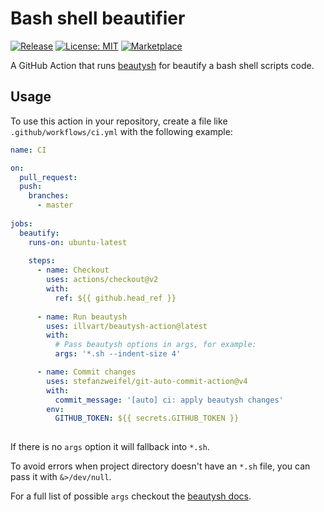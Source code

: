 # Bash shell beautifier

[![Release](https://img.shields.io/github/v/release/illvart/beautysh-action?color=orange)](https://github.com/illvart/beautysh-action/releases)
[![License: MIT](https://img.shields.io/badge/License-MIT-green.svg)](https://github.com/illvart/beautysh-action/blob/main/LICENSE)
[![Marketplace](https://img.shields.io/badge/GitHub-Marketplace-blue.svg)](https://github.com/marketplace/actions/bash-shell-beautifier)

A GitHub Action that runs [beautysh](https://github.com/lovesegfault/beautysh) for beautify a bash shell scripts code.

## Usage

To use this action in your repository, create a file like `.github/workflows/ci.yml` with the following example:

```yaml
name: CI

on:
  pull_request:
  push:
    branches:
      - master
      
jobs:
  beautify:
    runs-on: ubuntu-latest
    
    steps:
      - name: Checkout
        uses: actions/checkout@v2
        with:
          ref: ${{ github.head_ref }}
          
      - name: Run beautysh
        uses: illvart/beautysh-action@latest
        with:
          # Pass beautysh options in args, for example:
          args: '*.sh --indent-size 4'

      - name: Commit changes
        uses: stefanzweifel/git-auto-commit-action@v4
        with:
          commit_message: '[auto] ci: apply beautysh changes'
        env:
          GITHUB_TOKEN: ${{ secrets.GITHUB_TOKEN }}
          
```

If there is no `args` option it will fallback into `*.sh`.

To avoid errors when project directory doesn't have an `*.sh` file, you can pass it with `&>/dev/null`.

For a full list of possible `args` checkout the [beautysh docs](https://github.com/lovesegfault/beautysh#usage).
